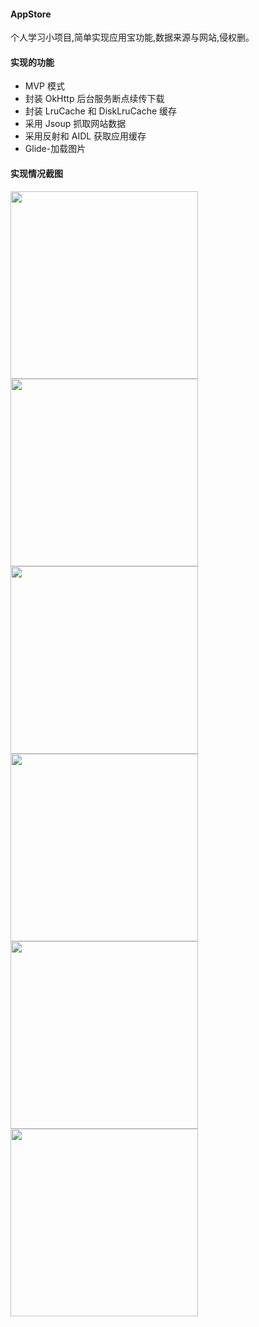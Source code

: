 #### AppStore
个人学习小项目,简单实现应用宝功能,数据来源与网站,侵权删。
####  实现的功能
- MVP 模式
- 封装 OkHttp 后台服务断点续传下载
- 封装 LruCache 和 DiskLruCache 缓存
- 采用 Jsoup 抓取网站数据
- 采用反射和 AIDL 获取应用缓存
- Glide-加载图片
#### 实现情况截图
<img src="https://github.com/yishengma/AppStore/blob/master/AppImage/6.jpg" width="300" hegiht="700" align=left />
<img src="https://github.com/yishengma/AppStore/blob/master/AppImage/5.jpg" width="300" hegiht="700" align=center />
<img src="https://github.com/yishengma/AppStore/blob/master/AppImage/4.jpg" width="300" hegiht="700" align=left />
<img src="https://github.com/yishengma/AppStore/blob/master/AppImage/3.jpg" width="300" hegiht="700" align=center />
<img src="https://github.com/yishengma/AppStore/blob/master/AppImage/2.jpg" width="300" hegiht="700" align=left />
<img src="https://github.com/yishengma/AppStore/blob/master/AppImage/1.png" width="300" hegiht="700" align=center />


